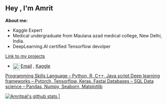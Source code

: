 
## Hey , I'm Amrit

**About me:**
- Kaggle Expert
- Medical undergraduate from Maulana azad medical college, New Delhi, India.
- DeepLearning.AI certified Tensorflow devolper

[Link to my projects](https://amritpal001.wordpress.com/portfolio/)


- [Email](ap4.singh@gmail.com) , [Kaggle](https://www.kaggle.com/amritpal333)
<a href="https://twitter.com/DrAmrit_pal">  <a href="https://www.linkedin.com/in/amritpal-singh-38284315a/">
  <img align="left" alt="LinkdeIN" width="22px" src="https://cdn.jsdelivr.net/npm/simple-icons@v3/icons/linkedin.svg" />

Programming Skills
    Language – Python, R, C++, Java script
    Deep learning frameworks – Pytorch, Tensorflow, Keras, Fastai
    Databases – SQL
    Data science – Pandas, Numpy, Seaborn, Matplotlib
  
![Amritpal's github stats](https://github-readme-stats.vercel.app/api?username=Amritpal-001&count_private=true&show_icons=true&hide_border=true&theme=chartreuse-dark) |
